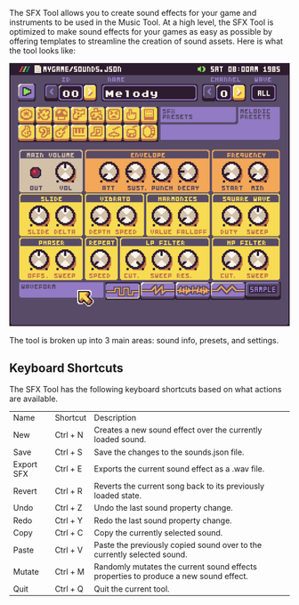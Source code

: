 The SFX Tool allows you to create sound effects for your game and instruments to be used in the Music Tool. At a high level, the SFX Tool is optimized to make sound effects for your games as easy as possible by offering templates to streamline the creation of sound assets. Here is what the tool looks like:

![image alt text](images/SFXTool_image_0.png)

The tool is broken up into 3 main areas: sound info, presets, and settings.

## Keyboard Shortcuts

The SFX Tool has the following keyboard shortcuts based on what actions are available.

<table>
  <tr>
    <td>Name</td>
    <td>Shortcut</td>
    <td>Description</td>
  </tr>
  <tr>
    <td>New</td>
    <td>Ctrl + N</td>
    <td>Creates a new sound effect over the currently loaded sound.</td>
  </tr>
  <tr>
    <td>Save</td>
    <td>Ctrl + S</td>
    <td>Save the changes to the sounds.json file.</td>
  </tr>
  <tr>
    <td>Export SFX</td>
    <td>Ctrl + E</td>
    <td>Exports the current sound effect as a .wav file.</td>
  </tr>
  <tr>
    <td>Revert</td>
    <td>Ctrl + R</td>
    <td>Reverts the current song back to its previously loaded state.</td>
  </tr>
  <tr>
    <td>Undo</td>
    <td>Ctrl + Z</td>
    <td>Undo the last sound property change.</td>
  </tr>
  <tr>
    <td>Redo</td>
    <td>Ctrl + Y</td>
    <td>Redo the last sound property change.</td>
  </tr>
  <tr>
    <td>Copy</td>
    <td>Ctrl + C</td>
    <td>Copy the currently selected sound.</td>
  </tr>
  <tr>
    <td>Paste</td>
    <td>Ctrl + V</td>
    <td>Paste the previously copied sound over to the currently selected sound.</td>
  </tr>
  <tr>
    <td>Mutate</td>
    <td>Ctrl + M</td>
    <td>Randomly mutates the current sound effects properties to produce a new sound effect.</td>
  </tr>
  <tr>
    <td>Quit</td>
    <td>Ctrl + Q</td>
    <td>Quit the current tool.</td>
  </tr>
</table>



